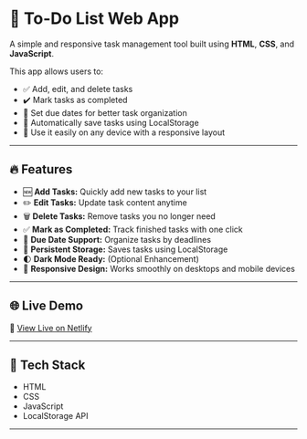 # 📝 To-Do List Web App

A simple and responsive task management tool built using **HTML**, **CSS**, and **JavaScript**.

This app allows users to:

- ✅ Add, edit, and delete tasks  
- ✔️ Mark tasks as completed  
- 📆 Set due dates for better task organization  
- 💾 Automatically save tasks using LocalStorage  
- 📱 Use it easily on any device with a responsive layout

---

## 🔥 Features

- 🆕 **Add Tasks:** Quickly add new tasks to your list  
- ✏️ **Edit Tasks:** Update task content anytime  
- 🗑️ **Delete Tasks:** Remove tasks you no longer need  
- ✅ **Mark as Completed:** Track finished tasks with one click  
- 📅 **Due Date Support:** Organize tasks by deadlines  
- 💾 **Persistent Storage:** Saves tasks using LocalStorage  
- 🌓 **Dark Mode Ready:** (Optional Enhancement)  
- 📱 **Responsive Design:** Works smoothly on desktops and mobile devices

---

## 🌐 Live Demo

🔗 [View Live on Netlify](https://todo-list-app-by-jai.netlify.app/)

---

## 📂 Tech Stack

- HTML  
- CSS  
- JavaScript  
- LocalStorage API

---
